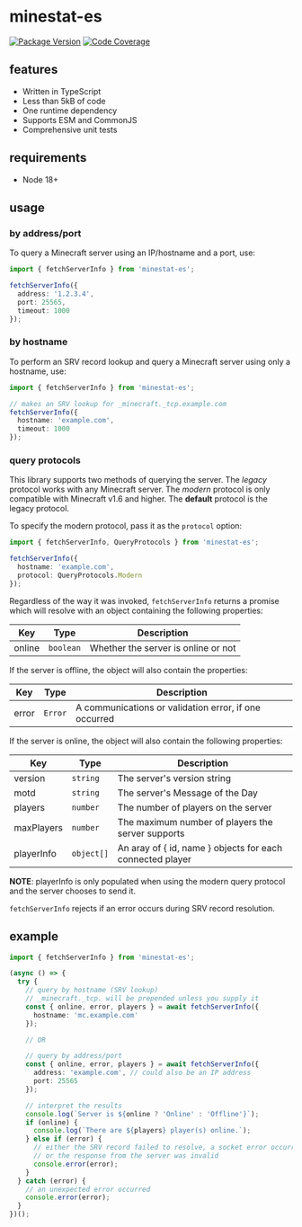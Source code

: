 # minestat-es

[![Package Version](https://badge.fury.io/js/minestat-es.svg?2)](https://www.npmjs.com/package/minestat-es)
[![Code Coverage](https://codecov.io/gh/ayan4m1/minestat-es/branch/main/graph/badge.svg?token=UKTTU7XNAM)](https://codecov.io/gh/ayan4m1/minestat-es)

## features

- Written in TypeScript
- Less than 5kB of code
- One runtime dependency
- Supports ESM and CommonJS
- Comprehensive unit tests

## requirements

- Node 18+

## usage

### by address/port

To query a Minecraft server using an IP/hostname and a port, use:

```ts
import { fetchServerInfo } from 'minestat-es';

fetchServerInfo({
  address: '1.2.3.4',
  port: 25565,
  timeout: 1000
});
```

### by hostname

To perform an SRV record lookup and query a Minecraft server using only a hostname, use:

```ts
import { fetchServerInfo } from 'minestat-es';

// makes an SRV lookup for _minecraft._tcp.example.com
fetchServerInfo({
  hostname: 'example.com',
  timeout: 1000
});
```

### query protocols

This library supports two methods of querying the server. The _legacy_ protocol works with any Minecraft server. The _modern_ protocol is only compatible with Minecraft v1.6 and higher. The **default** protocol is the legacy protocol.

To specify the modern protocol, pass it as the `protocol` option:

```ts
import { fetchServerInfo, QueryProtocols } from 'minestat-es';

fetchServerInfo({
  hostname: 'example.com',
  protocol: QueryProtocols.Modern
});
```

Regardless of the way it was invoked, `fetchServerInfo` returns a promise which will resolve with an object containing the following properties:

| Key    | Type      | Description                         |
| ------ | --------- | ----------------------------------- |
| online | `boolean` | Whether the server is online or not |

If the server is offline, the object will also contain the properties:

| Key   | Type    | Description                                           |
| ----- | ------- | ----------------------------------------------------- |
| error | `Error` | A communications or validation error, if one occurred |

If the server is online, the object will also contain the following properties:

| Key        | Type       | Description                                               |
| ---------- | ---------- | --------------------------------------------------------- |
| version    | `string`   | The server's version string                               |
| motd       | `string`   | The server's Message of the Day                           |
| players    | `number`   | The number of players on the server                       |
| maxPlayers | `number`   | The maximum number of players the server supports         |
| playerInfo | `object[]` | An aray of { id, name } objects for each connected player |

**NOTE**: playerInfo is only populated when using the modern query protocol and the server chooses to send it.

`fetchServerInfo` rejects if an error occurs during SRV record resolution.

## example

```ts
import { fetchServerInfo } from 'minestat-es';

(async () => {
  try {
    // query by hostname (SRV lookup)
    // _minecraft._tcp. will be prepended unless you supply it
    const { online, error, players } = await fetchServerInfo({
      hostname: 'mc.example.com'
    });

    // OR

    // query by address/port
    const { online, error, players } = await fetchServerInfo({
      address: 'example.com', // could also be an IP address
      port: 25565
    });

    // interpret the results
    console.log(`Server is ${online ? 'Online' : 'Offline'}`);
    if (online) {
      console.log(`There are ${players} player(s) online.`);
    } else if (error) {
      // either the SRV record failed to resolve, a socket error occurred,
      // or the response from the server was invalid
      console.error(error);
    }
  } catch (error) {
    // an unexpected error occurred
    console.error(error);
  }
})();
```
